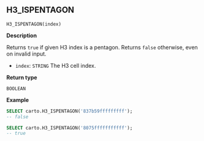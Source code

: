 ## H3_ISPENTAGON

```sql:signature
H3_ISPENTAGON(index)
```

**Description**

Returns `true` if given H3 index is a pentagon. Returns `false` otherwise, even on invalid input.

* `index`: `STRING` The H3 cell index.

**Return type**

`BOOLEAN`

**Example**

```sql
SELECT carto.H3_ISPENTAGON('837b59fffffffff');
-- false
```

```sql
SELECT carto.H3_ISPENTAGON('8075fffffffffff');
-- true
```
